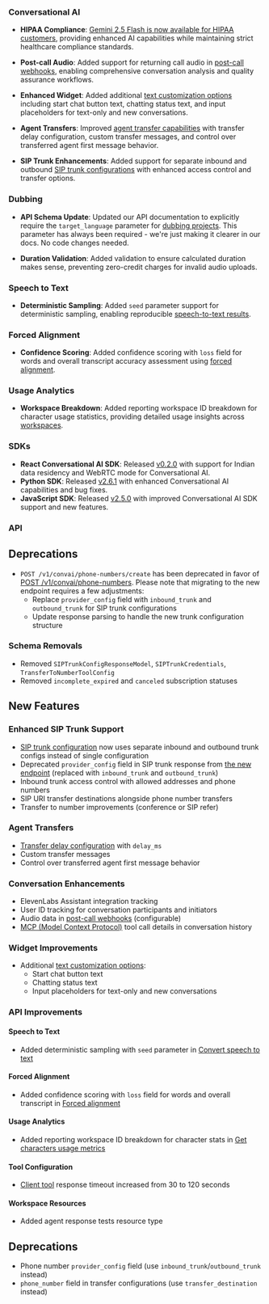 ### Conversational AI

- **HIPAA Compliance**: [Gemini 2.5 Flash is now available for HIPAA customers](/docs/conversational-ai/legal/hipaa), providing enhanced AI capabilities while maintaining strict healthcare compliance standards.

- **Post-call Audio**: Added support for returning call audio in [post-call webhooks](/docs/conversational-ai/workflows/post-call-webhooks), enabling comprehensive conversation analysis and quality assurance workflows.

- **Enhanced Widget**: Added additional [text customization options](/docs/conversational-ai/customization/widget) including start chat button text, chatting status text, and input placeholders for text-only and new conversations.

- **Agent Transfers**: Improved [agent transfer capabilities](/docs/conversational-ai/customization/tools/agent-transfer) with transfer delay configuration, custom transfer messages, and control over transferred agent first message behavior.

- **SIP Trunk Enhancements**: Added support for separate inbound and outbound [SIP trunk configurations](/docs/conversational-ai/phone-numbers/sip-trunking) with enhanced access control and transfer options.

### Dubbing

- **API Schema Update**: Updated our API documentation to explicitly require the `target_language` parameter for [dubbing projects](/docs/capabilities/dubbing). This parameter has always been required - we're just making it clearer in our docs. No code changes needed.

- **Duration Validation**: Added validation to ensure calculated duration makes sense, preventing zero-credit charges for invalid audio uploads.

### Speech to Text

- **Deterministic Sampling**: Added `seed` parameter support for deterministic sampling, enabling reproducible [speech-to-text results](/docs/capabilities/speech-to-text).

### Forced Alignment

- **Confidence Scoring**: Added confidence scoring with `loss` field for words and overall transcript accuracy assessment using [forced alignment](/docs/capabilities/forced-alignment).

### Usage Analytics

- **Workspace Breakdown**: Added reporting workspace ID breakdown for character usage statistics, providing detailed usage insights across [workspaces](/docs/product-guides/administration/workspaces/overview).

### SDKs

- **React Conversational AI SDK**: Released [v0.2.0](https://github.com/elevenlabs/packages/releases/tag/%40elevenlabs%2Freact%400.2.0) with support for Indian data residency and WebRTC mode for Conversational AI.
- **Python SDK**: Released [v2.6.1](https://github.com/elevenlabs/elevenlabs-python/releases) with enhanced Conversational AI capabilities and bug fixes.
- **JavaScript SDK**: Released [v2.5.0](https://github.com/elevenlabs/elevenlabs-js/releases) with improved Conversational AI SDK support and new features.

### API

<Accordion title="View API changes">

## Deprecations

- `POST /v1/convai/phone-numbers/create` has been deprecated in favor of [POST /v1/convai/phone-numbers](/docs/api-reference/phone-numbers/create). Please note that migrating to the new endpoint requires a few adjustments:
  - Replace `provider_config` field with `inbound_trunk` and `outbound_trunk` for SIP trunk configurations
  - Update response parsing to handle the new trunk configuration structure

### Schema Removals

- Removed `SIPTrunkConfigResponseModel`, `SIPTrunkCredentials`, `TransferToNumberToolConfig`
- Removed `incomplete_expired` and `canceled` subscription statuses

## New Features

### Enhanced SIP Trunk Support

- [SIP trunk configuration](/docs/conversational-ai/phone-numbers/sip-trunking) now uses separate inbound and outbound trunk configs instead of single configuration
- Deprecated `provider_config` field in SIP trunk response from [the new endpoint](/docs/api-reference/phone-numbers/create) (replaced with `inbound_trunk` and `outbound_trunk`)
- Inbound trunk access control with allowed addresses and phone numbers
- SIP URI transfer destinations alongside phone number transfers
- Transfer to number improvements (conference or SIP refer)

### Agent Transfers

- [Transfer delay configuration](/docs/conversational-ai/customization/tools/agent-transfer) with `delay_ms`
- Custom transfer messages
- Control over transferred agent first message behavior

### Conversation Enhancements

- ElevenLabs Assistant integration tracking
- User ID tracking for conversation participants and initiators
- Audio data in [post-call webhooks](/docs/conversational-ai/workflows/post-call-webhooks) (configurable)
- [MCP (Model Context Protocol)](/docs/conversational-ai/customization/mcp) tool call details in conversation history

### Widget Improvements

- Additional [text customization options](/docs/conversational-ai/customization/widget):
  - Start chat button text
  - Chatting status text
  - Input placeholders for text-only and new conversations

### API Improvements

#### Speech to Text

- Added deterministic sampling with `seed` parameter in [Convert speech to text](/docs/api-reference/speech-to-text/convert)

#### Forced Alignment

- Added confidence scoring with `loss` field for words and overall transcript in [Forced alignment](/docs/api-reference/forced-alignment/create)

#### Usage Analytics

- Added reporting workspace ID breakdown for character stats in [Get characters usage metrics](/docs/api-reference/usage/get)

#### Tool Configuration

- [Client tool](/docs/conversational-ai/customization/tools/client-tools) response timeout increased from 30 to 120 seconds

#### Workspace Resources

- Added agent response tests resource type

## Deprecations

- Phone number `provider_config` field (use `inbound_trunk`/`outbound_trunk` instead)
- `phone_number` field in transfer configurations (use `transfer_destination` instead)

</Accordion>
